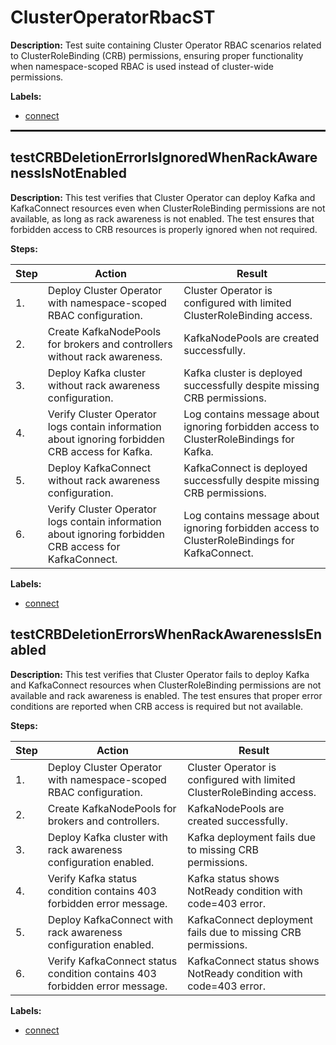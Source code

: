 # ClusterOperatorRbacST

**Description:** Test suite containing Cluster Operator RBAC scenarios related to ClusterRoleBinding (CRB) permissions, ensuring proper functionality when namespace-scoped RBAC is used instead of cluster-wide permissions.

**Labels:**

* [connect](labels/connect.md)

<hr style="border:1px solid">

## testCRBDeletionErrorIsIgnoredWhenRackAwarenessIsNotEnabled

**Description:** This test verifies that Cluster Operator can deploy Kafka and KafkaConnect resources even when ClusterRoleBinding permissions are not available, as long as rack awareness is not enabled. The test ensures that forbidden access to CRB resources is properly ignored when not required.

**Steps:**

| Step | Action | Result |
| - | - | - |
| 1. | Deploy Cluster Operator with namespace-scoped RBAC configuration. | Cluster Operator is configured with limited ClusterRoleBinding access. |
| 2. | Create KafkaNodePools for brokers and controllers without rack awareness. | KafkaNodePools are created successfully. |
| 3. | Deploy Kafka cluster without rack awareness configuration. | Kafka cluster is deployed successfully despite missing CRB permissions. |
| 4. | Verify Cluster Operator logs contain information about ignoring forbidden CRB access for Kafka. | Log contains message about ignoring forbidden access to ClusterRoleBindings for Kafka. |
| 5. | Deploy KafkaConnect without rack awareness configuration. | KafkaConnect is deployed successfully despite missing CRB permissions. |
| 6. | Verify Cluster Operator logs contain information about ignoring forbidden CRB access for KafkaConnect. | Log contains message about ignoring forbidden access to ClusterRoleBindings for KafkaConnect. |

**Labels:**

* [connect](labels/connect.md)


## testCRBDeletionErrorsWhenRackAwarenessIsEnabled

**Description:** This test verifies that Cluster Operator fails to deploy Kafka and KafkaConnect resources when ClusterRoleBinding permissions are not available and rack awareness is enabled. The test ensures that proper error conditions are reported when CRB access is required but not available.

**Steps:**

| Step | Action | Result |
| - | - | - |
| 1. | Deploy Cluster Operator with namespace-scoped RBAC configuration. | Cluster Operator is configured with limited ClusterRoleBinding access. |
| 2. | Create KafkaNodePools for brokers and controllers. | KafkaNodePools are created successfully. |
| 3. | Deploy Kafka cluster with rack awareness configuration enabled. | Kafka deployment fails due to missing CRB permissions. |
| 4. | Verify Kafka status condition contains 403 forbidden error message. | Kafka status shows NotReady condition with code=403 error. |
| 5. | Deploy KafkaConnect with rack awareness configuration enabled. | KafkaConnect deployment fails due to missing CRB permissions. |
| 6. | Verify KafkaConnect status condition contains 403 forbidden error message. | KafkaConnect status shows NotReady condition with code=403 error. |

**Labels:**

* [connect](labels/connect.md)

